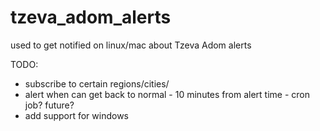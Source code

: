 # tzeva_adom_alerts

used to get notified on linux/mac about Tzeva Adom alerts

TODO:
* subscribe to certain regions/cities/
* alert when can get back to normal - 10 minutes from alert time - cron job? future?
* add support for windows
